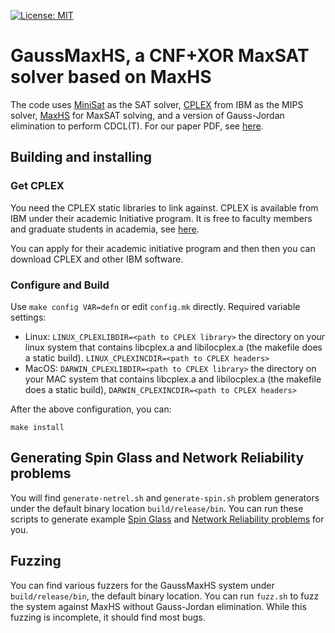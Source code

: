 [![License: MIT](https://img.shields.io/badge/License-MIT-yellow.svg)](https://opensource.org/licenses/MIT)

# GaussMaxHS, a CNF+XOR MaxSAT solver based on MaxHS

The code uses [MiniSat](https://github.com/niklasso/minisat) as the SAT solver, [CPLEX](https://community.ibm.com/community/user/datascience/blogs/xavier-nodet1/2020/07/09/cplex-free-for-students?mhsrc=ibmsearch_a&mhq=cplex) from IBM as the MIPS solver, [MaxHS](https://github.com/fbacchus/MaxHS) for MaxSAT solving, and a version of Gauss-Jordan elimination to perform CDCL(T). For our paper PDF, see [here](https://proceedings.kr.org/2021/55/kr2021-0055-soos-et-al.pdf).


## Building and installing
### Get CPLEX

You need the CPLEX static libraries to link against. CPLEX is
available from IBM under their academic Initiative program. It is
free to faculty members and graduate students in academia, see [here](https://community.ibm.com/community/user/datascience/blogs/xavier-nodet1/2020/07/09/cplex-free-for-students?mhsrc=ibmsearch_a&mhq=cplex).

You can apply for their academic initiative program and then then you
can download CPLEX and other IBM software.

### Configure and Build
Use `make config VAR=defn` or edit `config.mk` directly. Required variable settings:

- Linux: `LINUX_CPLEXLIBDIR=<path to CPLEX library>` the directory on your linux system that contains libcplex.a and libilocplex.a (the makefile does a static build). `LINUX_CPLEXINCDIR=<path to CPLEX headers>`
- MacOS: `DARWIN_CPLEXLIBDIR=<path to CPLEX library>` the directory on your MAC system that contains libcplex.a and libilocplex.a (the makefile does a static build), `DARWIN_CPLEXINCDIR=<path to CPLEX headers>`


After the above configuration, you can:
```
make install
```

## Generating Spin Glass and Network Reliability problems
You will find `generate-netrel.sh` and `generate-spin.sh` problem generators under the default binary location `build/release/bin`. You can run these scripts to generate example [Spin Glass](https://cs.stanford.edu/~ermon/papers/rademacher-aaai2018.pdf) and [Network Reliability problems](https://www.comp.nus.edu.sg/~meel/Papers/AAAI17.pdf) for you.


## Fuzzing
You can find various fuzzers for the GaussMaxHS system under `build/release/bin`, the default binary location. You can run `fuzz.sh` to fuzz the system against MaxHS without Gauss-Jordan elimination. While this fuzzing is incomplete, it should find most bugs.
